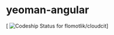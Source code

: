 yeoman-angular
==============
[ ![Codeship Status for flomotlik/cloudcit](https://www.codeship.io/projects/4f650150-64c5-012f-534d-123138152709/status?branch=master)]
